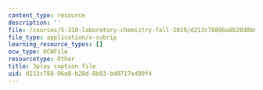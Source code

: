 ```yaml
---
content_type: resource
description: ''
file: /courses/5-310-laboratory-chemistry-fall-2019/d213c78896a8b28d8b03bd0717ed99f4_EuVpZmQ5v6A.srt
file_type: application/x-subrip
learning_resource_types: []
ocw_type: OCWFile
resourcetype: Other
title: 3play caption file
uid: d213c788-96a8-b28d-8b03-bd0717ed99f4
---
```

